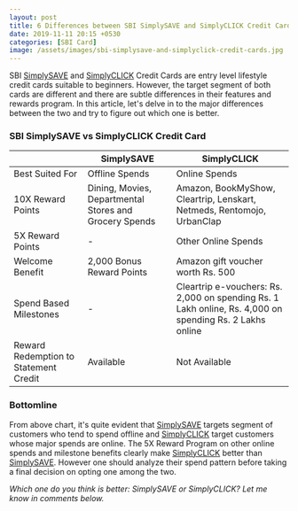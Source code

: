 ```yaml
---
layout: post
title: 6 Differences between SBI SimplySAVE and SimplyCLICK Credit Card
date: 2019-11-11 20:15 +0530
categories: [SBI Card]
image: /assets/images/sbi-simplysave-and-simplyclick-credit-cards.jpg
---
```


SBI [SimplySAVE](/sbi-simplysave-credit-card-review/) and [SimplyCLICK](/sbi-simplyclick-credit-card-review/) Credit Cards are entry level lifestyle credit cards suitable to beginners. However, the target segment of both cards are different and there are subtle differences in their features and rewards program. In this article, let's delve in to the major differences between the two and try to figure out which one is better.

### SBI SimplySAVE vs SimplyCLICK Credit Card

<table class="table" style="display: block;overflow-x: auto;">
  <thead class="thead-dark">
  <tr>
    <th scope="col"> </th>
  	<th scope="col"> SimplySAVE</th>
    <th scope="col"> SimplyCLICK</th>
  </tr>
  </thead>
  <tbody>
  <tr>
    <td> Best Suited For </td>
  	<td> Offline Spends </td>
    <td> Online Spends </td>
  </tr>
    <tr>
    <td> 10X Reward Points </td>
    <td> Dining, Movies, Departmental Stores and Grocery Spends </td>
    <td> Amazon, BookMyShow, Cleartrip, Lenskart, Netmeds, Rentomojo, UrbanClap </td>
  </tr>
  <tr>
    <td> 5X Reward Points </td>
  	<td> - </td>
    <td> Other Online Spends </td>
  </tr>
  <tr>
    <td> Welcome Benefit </td>
  	<td> 2,000 Bonus Reward Points </td>
    <td> Amazon gift voucher worth Rs. 500 </td>
  </tr>
  <tr>
    <td> Spend Based Milestones </td>
  	<td> - </td>
    <td> Cleartrip e-vouchers: Rs. 2,000 on spending Rs. 1 Lakh online, Rs. 4,000 on spending Rs. 2 Lakhs online</td>
  </tr>
  <tr>
    <td> Reward Redemption to Statement Credit </td>
  	<td> Available </td>
    <td> Not Available </td>
  </tr>
  </tbody>
</table>

### Bottomline

From above chart, it's quite evident that [SimplySAVE](/sbi-simplysave-credit-card-review/) targets segment of customers who tend to spend offline and [SimplyCLICK](/sbi-simplyclick-credit-card-review/) target customers whose major spends are online. The 5X Reward Program on other online spends and milestone benefits clearly make [SimplyCLICK](/sbi-simplyclick-credit-card-review/) better than [SimplySAVE](/sbi-simplysave-credit-card-review/). However one should analyze their spend pattern before taking a final decision on opting one among the two.

_Which one do you think is better: SimplySAVE or SimplyCLICK? Let me know in comments below._
